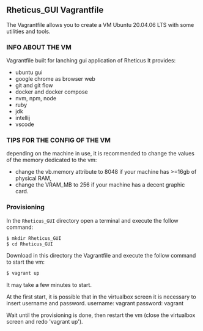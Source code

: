 ## Rheticus_GUI Vagrantfile

The Vagrantfile allows you to create a VM Ubuntu 20.04.06 LTS with some utilities and tools.

### INFO ABOUT THE VM

Vagrantfile built for lanching gui application of Rheticus
It provides:
- ubuntu gui
- google chrome as browser web
- git and git flow
- docker and docker compose
- nvm, npm, node
- ruby
- jdk
- intellij
- vscode


### TIPS FOR THE CONFIG OF THE VM

depending on the machine in use, it is recommended to change the values of the memory dedicated to the vm:
- change the vb.memory attribute to 8048 if your machine has >=16gb of physical RAM,
- change the VRAM_MB to 256 if your machine has a decent graphic card.


### Provisioning

In the `Rheticus_GUI` directory open a terminal and execute the follow command:

```bash
$ mkdir Rheticus_GUI
$ cd Rheticus_GUI
```

Download in this directory the Vagrantfile and execute the follow command to start the vm:
```bash
$ vagrant up
```
It may take a few minutes to start.

At the first start, it is possible that in the virtualbox screen it is necessary to insert username and password.
username: vagrant
password: vagrant

Wait until the provisioning is done, then restart the vm (close the virtualbox screen and redo 'vagrant up').


